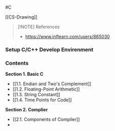 #C

[[CS-Drawing]]

> [!NOTE] References
> - https://www.inflearn.com/users/865030

### Setup C/C++ Develop Envirenment

### Contents

**Section 1. Basic C**
- [[1.1. Endian and Two's Complement]]
- [[1.2. Floating-Point Arithmetic]]
- [[1.3. String Constant]]
- [[1.4. Time Points for Code]]

**Section 2. Complier**
- [[2.1. Components of Compiler]]
- 